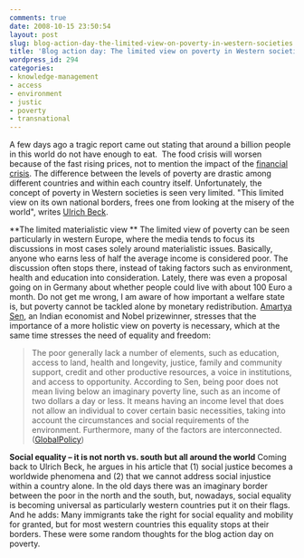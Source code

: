 ```yaml
---
comments: true
date: 2008-10-15 23:50:54
layout: post
slug: blog-action-day-the-limited-view-on-poverty-in-western-societies
title: 'Blog action day: The limited view on poverty in Western societies'
wordpress_id: 294
categories:
- knowledge-management
- access
- environment
- justic
- poverty
- transnational
---
```


A few days ago a tragic report came out stating that around a billion people in this world do not have enough to eat.  The food crisis will worsen because of the fast rising prices, not to mention the impact of the [financial crisis](http://www.fao.org/newsroom/en/news/2008/1000937/index.html). The difference between the levels of poverty are drastic among different countries and within each country itself. Unfortunately, the concept of poverty in Western societies is seen very limited. "This limited view on its own national borders, frees one from looking at the misery of the world", writes [Ulrich Beck](http://en.wikipedia.org/wiki/Ulrich_Beck).

**The limited materialistic view **
The limited view of poverty can be seen particularly in western Europe, where the media tends to focus its discussions in most cases solely around materialistic issues. Basically, anyone who earns less of half the average income is considered poor. The discussion often stops there, instead of taking factors such as environment, health and education into consideration. Lately, there was even a proposal going on in Germany about whether people could live with about 100 Euro a month. Do not get me wrong, I am aware of how important a welfare state is, but poverty cannot be tackled alone by monetary redistribution. [Amartya Sen](http://en.wikipedia.org/wiki/Amartya_Sen), an Indian economist and Nobel prizewinner, stresses that the importance of a more holistic view on poverty is necessary, which at the same time stresses the need of equality and freedom:


> The poor generally lack a number of elements, such as education, access to land, health and longevity, justice, family and community support, credit and other productive resources, a voice in institutions, and access to opportunity. According to Sen, being poor does not mean living below an imaginary poverty line, such as an income of two dollars a day or less. It means having an income level that does not allow an individual to cover certain basic necessities, taking into account the circumstances and social requirements of the environment. Furthermore, many of the factors are interconnected. ([GlobalPolicy](http://www.globalpolicy.org/socecon/develop/2001/1205sen.htm))


**Social equality – it is not north vs. south but all around the world**
Coming back to Ulrich Beck, he argues in his article that (1) social justice becomes a worldwide phenomena and (2) that we cannot address social injustice within a country alone. In the old days there was an imaginary border between the poor in the north and the south, but, nowadays, social equality is becoming universal as particularly western countries put it on their flags. And he adds: Many immigrants take the right for social equality and mobility for granted, but for most western countries this equality stops at their borders. These were some random thoughts for the blog action day on poverty.
